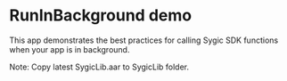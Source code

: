 
# RunInBackground demo #

This app demonstrates the best practices for calling Sygic SDK functions 
when your app is in background.


Note: Copy latest SygicLib.aar to SygicLib folder.
